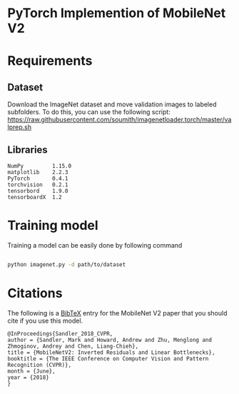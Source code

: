 # PyTorch Implemention of MobileNet V2

# Requirements

## Dataset
Download the ImageNet dataset and move validation images to labeled subfolders.
To do this, you can use the following script: https://raw.githubusercontent.com/soumith/imagenetloader.torch/master/valprep.sh
## Libraries
```
NumPy         1.15.0
matplotlib    2.2.3
PyTorch       0.4.1
torchvision   0.2.1
tensorbord    1.9.0
tensorboardX  1.2
```


# Training model
Training a model can be easily done by following command
```bash

python imagenet.py -d path/to/dataset 

```



# Citations
The following is a [BibTeX](www.bibtex.org) entry for the MobileNet V2 paper that you should cite if you use this model.
```
@InProceedings{Sandler_2018_CVPR,
author = {Sandler, Mark and Howard, Andrew and Zhu, Menglong and Zhmoginov, Andrey and Chen, Liang-Chieh},
title = {MobileNetV2: Inverted Residuals and Linear Bottlenecks},
booktitle = {The IEEE Conference on Computer Vision and Pattern Recognition (CVPR)},
month = {June},
year = {2018}
}
```

